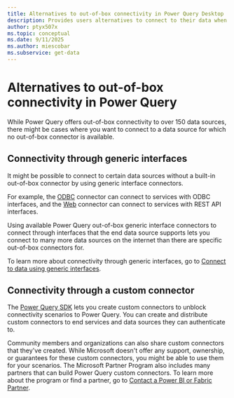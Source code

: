 ```yaml
---
title: Alternatives to out-of-box connectivity in Power Query Desktop
description: Provides users alternatives to connect to their data when no out-of-box connector is available
author: ptyx507x
ms.topic: conceptual
ms.date: 9/11/2025
ms.author: miescobar
ms.subservice: get-data
---
```


# Alternatives to out-of-box connectivity in Power Query

While Power Query offers out-of-box connectivity to over 150 data sources, there might be cases where you want to connect to a data source for which no out-of-box connector is available.

## Connectivity through generic interfaces

It might be possible to connect to certain data sources without a built-in out-of-box connector by using generic interface connectors.

For example, the [ODBC](connectors/odbc.md) connector can connect to services with ODBC interfaces, and the [Web](connectors/web/web.md) connector can connect to services with REST API interfaces.

Using available Power Query out-of-box generic interface connectors to connect through interfaces that the end data source supports lets you connect to many more data sources on the internet than there are specific out-of-box connectors for.

To learn more about connectivity through generic interfaces, go to [Connect to data using generic interfaces](connect-using-generic-interfaces.md).

## Connectivity through a custom connector

The [Power Query SDK](./installingsdk.md) lets you create custom connectors to unblock connectivity scenarios to Power Query. You can create and distribute custom connectors to end services and data sources they can authenticate to.

Community members and organizations can also share custom connectors that they've created. While Microsoft doesn't offer any support, ownership, or guarantees for these custom connectors, you might be able to use them for your scenarios. The Microsoft Partner Program also includes many partners that can build Power Query custom connectors. To learn more about the program or find a partner, go to [Contact a Power BI or Fabric Partner](https://powerbi.microsoft.com/find-a-partner/?term=Power+Query).